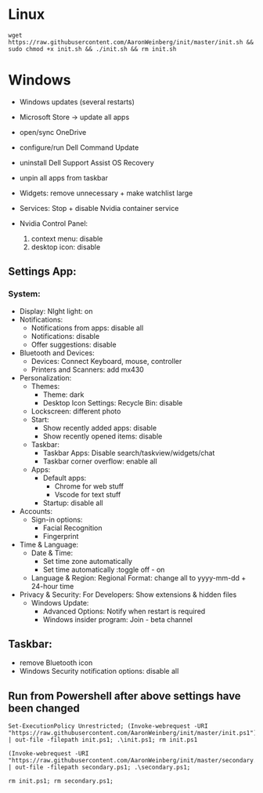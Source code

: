 #                   Linux                         #
    wget https://raw.githubusercontent.com/AaronWeinberg/init/master/init.sh && sudo chmod +x init.sh && ./init.sh && rm init.sh

#                    Windows                      #
* Windows updates (several restarts)
* Microsoft Store -> update all apps

* open/sync OneDrive
* configure/run Dell Command Update
* uninstall Dell Support Assist OS Recovery
* unpin all apps from taskbar
* Widgets: remove unnecessary + make watchlist large
* Services: Stop + disable Nvidia container service
* Nvidia Control Panel:
  1. context menu: disable
  2. desktop icon: disable

## Settings App:
### System:
* Display: NIght light: on
* Notifications:
  * Notifications from apps: disable all
  * Notifications: disable
  * Offer suggestions: disable
* Bluetooth and Devices: 
  * Devices: Connect Keyboard, mouse, controller
  * Printers and Scanners: add mx430
* Personalization:
  * Themes:
    * Theme: dark
    * Desktop Icon Settings: Recycle Bin: disable
  * Lockscreen: different photo
  * Start:
    * Show recently added apps: disable
    * Show recently opened items: disable
  * Taskbar:
    * Taskbar Apps: Disable search/taskview/widgets/chat
    * Taskbar corner overflow: enable all
  * Apps:
    * Default apps:
      * Chrome for web stuff
      * Vscode for text stuff
    * Startup: disable all
* Accounts:
  * Sign-in options:
    * Facial Recognition
    * Fingerprint
* Time & Language:
  * Date & Time:
    * Set time zone automatically
    * Set time automatically :toggle off - on
  * Language & Region: Regional Format: change all to yyyy-mm-dd + 24-hour time
* Privacy & Security: For Developers: Show extensions & hidden files
  * Windows Update:
    * Advanced Options: Notify when restart is required
    * Windows insider program: Join - beta channel

## Taskbar:
* remove Bluetooth icon
* Windows Security notification options: disable all

## Run from Powershell after above settings have been changed

    Set-ExecutionPolicy Unrestricted; (Invoke-webrequest -URI "https://raw.githubusercontent.com/AaronWeinberg/init/master/init.ps1").Content | out-file -filepath init.ps1; .\init.ps1; rm init.ps1

    (Invoke-webrequest -URI "https://raw.githubusercontent.com/AaronWeinberg/init/master/secondary.ps1").Content | out-file -filepath secondary.ps1; .\secondary.ps1;

    rm init.ps1; rm secondary.ps1;

    
